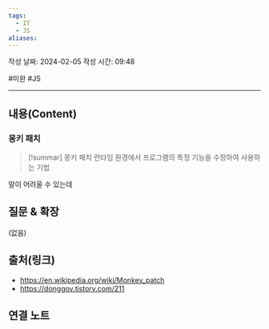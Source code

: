 ```yaml
---
tags:
  - IT
  - JS
aliases:
---
```

작성 날짜: 2024-02-05
작성 시간: 09:48

#미완 #JS 

----
## 내용(Content)
### 몽키 패치
>[!summar] 몽키 패치
>런타임 환경에서 프로그램의 특정 기능을 수정하여 사용하는 기법

말이 어려울 수 있는데

## 질문 & 확장

(없음)

## 출처(링크)
- https://en.wikipedia.org/wiki/Monkey_patch
- https://donggov.tistory.com/211
## 연결 노트










